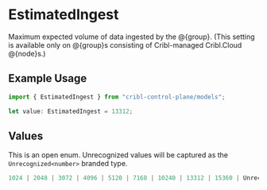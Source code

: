 # EstimatedIngest

Maximum expected volume of data ingested by the @{group}. (This setting is available only on @{group}s consisting of Cribl-managed Cribl.Cloud @{node}s.)

## Example Usage

```typescript
import { EstimatedIngest } from "cribl-control-plane/models";

let value: EstimatedIngest = 13312;
```

## Values

This is an open enum. Unrecognized values will be captured as the `Unrecognized<number>` branded type.

```typescript
1024 | 2048 | 3072 | 4096 | 5120 | 7168 | 10240 | 13312 | 15360 | Unrecognized<number>
```